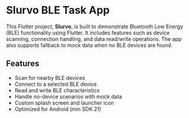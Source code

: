 # Slurvo BLE Task App

This Flutter project, **Slurvo**, is built to demonstrate Bluetooth Low Energy (BLE) functionality using Flutter. It includes features such as device scanning, connection handling, and data read/write operations. The app also supports fallback to mock data when no BLE devices are found.

## Features

- Scan for nearby BLE  devices
- Connect to a selected BLE device
- Read and write BLE characteristics
- Handle no-device scenarios with mock data
- Custom splash screen and launcher icon
- Optimized for Android (min SDK 21)



